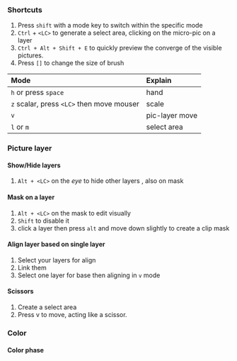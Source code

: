 ### Shortcuts   
1. Press `shift` with a mode key to switch within the specific mode  
2. `Ctrl` + `<LC>` to generate a select area, clicking on the micro-pic on a layer  
3. `Ctrl + Alt + Shift + E` to quickly preview the converge of the visible pictures.  
4. Press `[]` to change the size of brush  

|Mode|Explain|
|:--|:--|
|`h` or press `space` |hand|  
|`z` scalar, press `<LC>` then move mouser|scale|  
|`v` |pic-layer move|   
|`l` or `m` | select area |  

### Picture layer  

#### Show/Hide layers
1. `Alt + <LC>` on the *eye* to hide other layers , also on mask

#### Mask on a layer  
1. `Alt + <LC>` on the mask to edit visually  
2. `Shift` to disable it
3. click a layer then press `alt` and move down slightly to create a clip mask  

#### Align layer based on single layer  
1. Select your layers for align  
2. Link them  
3. Select one layer for base then aligning in `v` mode  

#### Scissors  
1. Create a select area  
2. Press v to move, acting like a scissor.  

### Color   

#### Color phase  

